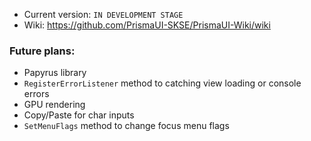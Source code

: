- Current version: `IN DEVELOPMENT STAGE`
- Wiki: https://github.com/PrismaUI-SKSE/PrismaUI-Wiki/wiki

### Future plans:
- Papyrus library
- `RegisterErrorListener` method to catching view loading or console errors
- GPU rendering
- Copy/Paste for char inputs
- `SetMenuFlags` method to change focus menu flags
